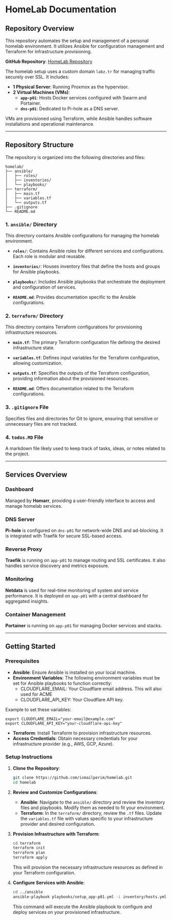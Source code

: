 
# HomeLab Documentation

## Repository Overview

This repository automates the setup and management of a personal homelab environment. It utilizes Ansible for configuration management and Terraform for infrastructure provisioning.

**GitHub Repository**: [HomeLab Repository](https://github.com/ismailperim/homelab)

The homelab setup uses a custom domain `labz.tr` for managing traffic securely over SSL. It includes:

- **1 Physical Server**: Running Proxmox as the hypervisor.
- **2 Virtual Machines (VMs)**:
  - **`app-p01`**: Hosts Docker services configured with Swarm and Portainer.
  - **`dns-p01`**: Dedicated to Pi-hole as a DNS server.

VMs are provisioned using Terraform, while Ansible handles software installations and operational maintenance.

---

## Repository Structure

The repository is organized into the following directories and files:

```plaintext
homelab/
├── ansible/
│   ├── roles/
│   ├── inventories/
│   └── playbooks/
├── terraform/
│   ├── main.tf
│   ├── variables.tf
│   └── outputs.tf
├── .gitignore
└── README.md
```

### 1. `ansible/` Directory

This directory contains Ansible configurations for managing the homelab environment.

- **`roles/`**: Contains Ansible roles for different services and configurations. Each role is modular and reusable.

- **`inventories/`**: Houses inventory files that define the hosts and groups for Ansible playbooks.

- **`playbooks/`**: Includes Ansible playbooks that orchestrate the deployment and configuration of services.

- **`README.md`**: Provides documentation specific to the Ansible configurations.

### 2. `terraform/` Directory

This directory contains Terraform configurations for provisioning infrastructure resources.

- **`main.tf`**: The primary Terraform configuration file defining the desired infrastructure state.

- **`variables.tf`**: Defines input variables for the Terraform configuration, allowing customization.

- **`outputs.tf`**: Specifies the outputs of the Terraform configuration, providing information about the provisioned resources.

- **`README.md`**: Offers documentation related to the Terraform configurations.

### 3. `.gitignore` File

Specifies files and directories for Git to ignore, ensuring that sensitive or unnecessary files are not tracked.

### 4. `todos.MD` File

A markdown file likely used to keep track of tasks, ideas, or notes related to the project.

---

## Services Overview

### Dashboard
Managed by **Homarr**, providing a user-friendly interface to access and manage homelab services.

### DNS Server
**Pi-hole** is configured on `dns-p01` for network-wide DNS and ad-blocking. It is integrated with Traefik for secure SSL-based access.

### Reverse Proxy
**Traefik** is running on `app-p01` to manage routing and SSL certificates. It also handles service discovery and metrics exposure.

### Monitoring
**Netdata** is used for real-time monitoring of system and service performance. It is deployed on `app-p01` with a central dashboard for aggregated insights.

### Container Management
**Portainer** is running on `app-p01` for managing Docker services and stacks.

---

## Getting Started

### Prerequisites

- **Ansible**: Ensure Ansible is installed on your local machine.
- **Environment Variables**: The following environment variables must be set for Ansible playbooks to function correctly:
   - CLOUDFLARE_EMAIL: Your Cloudflare email address. This will also used for ACME
   - CLOUDFLARE_API_KEY: Your Cloudflare API key.

Example to set these variables:
```
export CLOUDFLARE_EMAIL="your-email@example.com"
export CLOUDFLARE_API_KEY="your-cloudflare-api-key"
```
- **Terraform**: Install Terraform to provision infrastructure resources.
- **Access Credentials**: Obtain necessary credentials for your infrastructure provider (e.g., AWS, GCP, Azure).

### Setup Instructions

1. **Clone the Repository**:

   ```bash
   git clone https://github.com/ismailperim/homelab.git
   cd homelab
   ```

2. **Review and Customize Configurations**:

   - **Ansible**: Navigate to the `ansible/` directory and review the inventory files and playbooks. Modify them as needed to fit your environment.
   - **Terraform**: In the `terraform/` directory, review the `.tf` files. Update the `variables.tf` file with values specific to your infrastructure provider and desired configuration.

3. **Provision Infrastructure with Terraform**:

   ```bash
   cd terraform
   terraform init
   terraform plan
   terraform apply
   ```

   This will provision the necessary infrastructure resources as defined in your Terraform configuration.

4. **Configure Services with Ansible**:

   ```bash
   cd ../ansible
   ansible-playbook playbooks/setup_app-p01.yml -i inventory/hosts.yml
   ```

   This command will execute the Ansible playbook to configure and deploy services on your provisioned infrastructure.

